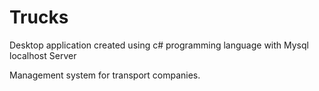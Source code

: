 # Trucks
Desktop application created using c# programming language with Mysql localhost Server

Management system for transport companies.
